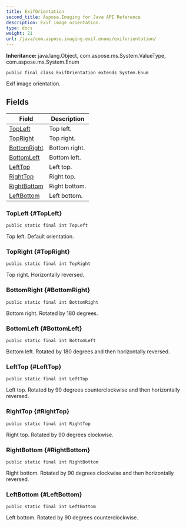 ```yaml
---
title: ExifOrientation
second_title: Aspose.Imaging for Java API Reference
description: Exif image orientation.
type: docs
weight: 21
url: /java/com.aspose.imaging.exif.enums/exiforientation/
---
```

**Inheritance:**
java.lang.Object, com.aspose.ms.System.ValueType, com.aspose.ms.System.Enum
```
public final class ExifOrientation extends System.Enum
```

Exif image orientation.
## Fields

| Field | Description |
| --- | --- |
| [TopLeft](#TopLeft) | Top left. |
| [TopRight](#TopRight) | Top right. |
| [BottomRight](#BottomRight) | Bottom right. |
| [BottomLeft](#BottomLeft) | Bottom left. |
| [LeftTop](#LeftTop) | Left top. |
| [RightTop](#RightTop) | Right top. |
| [RightBottom](#RightBottom) | Right bottom. |
| [LeftBottom](#LeftBottom) | Left bottom. |
### TopLeft {#TopLeft}
```
public static final int TopLeft
```


Top left. Default orientation.

### TopRight {#TopRight}
```
public static final int TopRight
```


Top right. Horizontally reversed.

### BottomRight {#BottomRight}
```
public static final int BottomRight
```


Bottom right. Rotated by 180 degrees.

### BottomLeft {#BottomLeft}
```
public static final int BottomLeft
```


Bottom left. Rotated by 180 degrees and then horizontally reversed.

### LeftTop {#LeftTop}
```
public static final int LeftTop
```


Left top. Rotated by 90 degrees counterclockwise and then horizontally reversed.

### RightTop {#RightTop}
```
public static final int RightTop
```


Right top. Rotated by 90 degrees clockwise.

### RightBottom {#RightBottom}
```
public static final int RightBottom
```


Right bottom. Rotated by 90 degrees clockwise and then horizontally reversed.

### LeftBottom {#LeftBottom}
```
public static final int LeftBottom
```


Left bottom. Rotated by 90 degrees counterclockwise.

